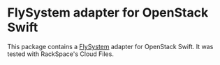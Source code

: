 # FlySystem adapter for OpenStack Swift

This package contains a [FlySystem](https://github.com/thephpleague/flysystem) adapter for OpenStack Swift.
It was tested with RackSpace's Cloud Files.
